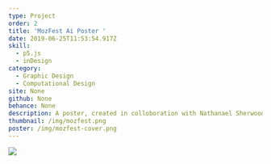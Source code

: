 ```yaml
---
type: Project
order: 2
title: 'MozFest Ai Poster '
date: 2019-06-25T11:53:54.917Z
skill:
  - p5.js
  - inDesign
category:
  - Graphic Design
  - Computational Design
site: None
github: None
behance: None
description: A poster, created in colloboration with Nathanael Sherwood for a MozFest competition on the subject of Ai. Pattern created using p5.js and the layout in inDesign
thumbnail: /img/mozfest.png
poster: /img/mozfest-cover.png
---
```


<div class="work-image-fullwidth">
  <img src="/img/mozfest.png">
</div>